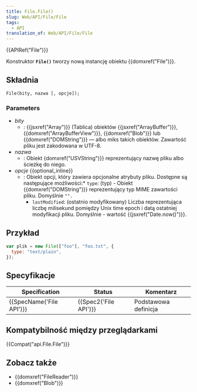 ```yaml
---
title: File.File()
slug: Web/API/File/File
tags:
  - API
translation_of: Web/API/File/File
---
```

{{APIRef("File")}}

Konstruktor **`File()`** tworzy nową instancję obiektu {{domxref("File")}}.

## Składnia

    File(bity, nazwa [, opcje]);

### Parameters

- _bity_
  - : {{jsxref("Array")}} (Tablica) obiektów {{jsxref("ArrayBuffer")}}, {{domxref("ArrayBufferView")}}, {{domxref("Blob")}} lub {{domxref("DOMString")}} — albo miks takich obiektów. Zawartość pliku jest zakodowana w UTF-8.
- _nazwa_
  - : Obiekt {domxref("USVString")}} reprezentujący nazwę pliku albo ścieżkę do niego.
- *opcje* {{optional_inline}}
  - : Obiekt opcji, który zawiera opcjonalne atrybuty pliku. Dostępne są następujące możliwości:\* `type`: (typ) - Obiekt {{domxref("DOMString")}} reprezentujący typ MIME zawartości pliku. Domyślnie `"".`
    - `lastModified`: (ostatnio modyfikowany) Liczba reprezentująca liczbę milisekund pomiędzy Unix time epoch i datą ostatniej modyfikacji pliku. Domyślnie - wartość {{jsxref("Date.now()")}}.

## Przykład

```js
var plik = new File(["foo"], "foo.txt", {
  type: "text/plain",
});
```

## Specyfikacje

| Specification                    | Status                       | Komentarz            |
| -------------------------------- | ---------------------------- | -------------------- |
| {{SpecName('File API')}} | {{Spec2('File API')}} | Podstawowa definicja |

## Kompatybilność między przeglądarkami

{{Compat("api.File.File")}}

## Zobacz także

- {{domxref("FileReader")}}
- {{domxref("Blob")}}

